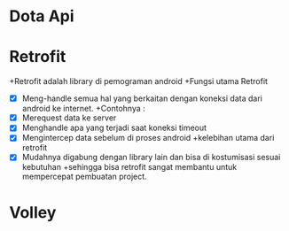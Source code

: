 # Dota Api

# Retrofit 
+Retrofit adalah library di pemograman android
+Fungsi utama Retrofit 
- [X] Meng-handle semua hal yang berkaitan dengan koneksi data dari android ke internet.
+Contohnya :
- [x] Merequest data ke server
- [x] Menghandle apa yang terjadi saat koneksi timeout
- [X] Mengintercep data sebelum di proses android
+kelebihan utama dari retrofit 
- [X] Mudahnya digabung dengan library lain dan bisa di kostumisasi sesuai kebutuhan
+sehingga bisa retrofit sangat membantu untuk mempercepat pembuatan project.

# Volley
